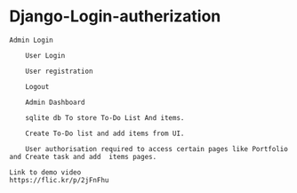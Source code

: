 # Django-Login-autherization

    Admin Login
		
		User Login
    
		User registration
    
		Logout
    
		Admin Dashboard
    
		sqlite db To store To-Do List And items.
    
		Create To-Do list and add items from UI.
    
		User authorisation required to access certain pages like Portfolio and Create task and add  items pages.

    Link to demo video
    https://flic.kr/p/2jFnFhu
